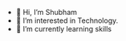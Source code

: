 - 👋 Hi, I’m Shubham
- 👀 I’m interested in Technology.
- 🌱 I’m currently learning skills


<!---
Shubham is a ✨ special ✨ repository because its `README.md` (this file) appears on your GitHub profile.
You can click the Preview link to take a look at your changes.
--->
